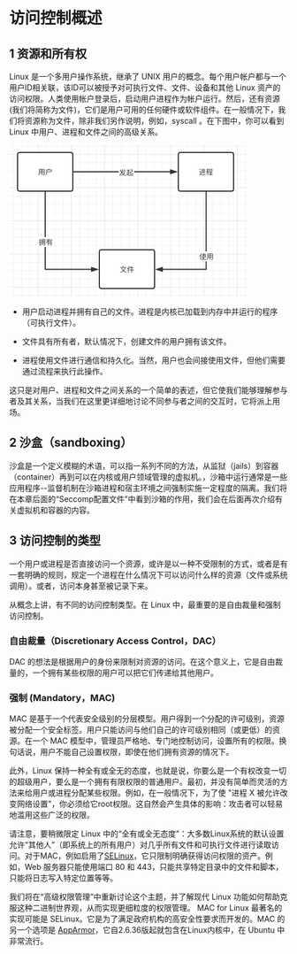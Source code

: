 # 访问控制概述

## 1 资源和所有权

Linux 是一个多用户操作系统，继承了 UNIX 用户的概念。每个用户帐户都与一个用户ID相关联，该ID可以被授予对可执行文件、文件、设备和其他 Linux 资产的访问权限。人类使用帐户登录后，启动用户进程作为帐户运行。然后，还有资源(我们将简称为文件)，它们是用户可用的任何硬件或软件组件。在一般情况下，我们将资源称为文件，除非我们另作说明，例如，syscall 。在下图中，你可以看到 Linux 中用户、进程和文件之间的高级关系。

![image-20220421003845288](../images//image-20220421003845288.png)

- 用户启动进程并拥有自己的文件。进程是内核已加载到内存中并运行的程序（可执行文件）。

- 文件具有所有者，默认情况下，创建文件的用户拥有该文件。

- 进程使用文件进行通信和持久化。当然，用户也会间接使用文件，但他们需要通过流程来执行此操作。

这只是对用户、进程和文件之间关系的一个简单的表述，但它使我们能够理解参与者及其关系，当我们在这里更详细地讨论不同参与者之间的交互时，它将派上用场。

## 2 沙盒（sandboxing）

沙盒是一个定义模糊的术语，可以指一系列不同的方法，从监狱（jails）到容器（container）再到可以在内核或用户领域管理的虚拟机。，沙箱中运行通常是一些应用程序--监督机制在沙箱进程和宿主环境之间强制实施一定程度的隔离。我们将在本章后面的“Seccomp配置文件”中看到沙箱的作用，我们会在后面再次介绍有关虚拟机和容器的内容。
## 3 访问控制的类型

一个用户或进程是否直接访问一个资源，或许是以一种不受限制的方式，或者是有一套明确的规则，规定一个进程在什么情况下可以访问什么样的资源（文件或系统调用）。或者，访问本身甚至被记录下来。

从概念上讲，有不同的访问控制类型。在 Linux 中，最重要的是自由裁量和强制访问控制。

### 自由裁量（Discretionary Access Control，DAC）

DAC 的想法是根据用户的身份来限制对资源的访问。在这个意义上，它是自由裁量的，一个拥有某些权限的用户可以把它们传递给其他用户。

### 强制 (Mandatory，MAC)

MAC 是基于一个代表安全级别的分层模型。用户得到一个分配的许可级别，资源被分配一个安全标签。用户只能访问与他们自己的许可级别相同（或更低）的资源。在一个 MAC 模型中，管理员严格地、专门地控制访问，设置所有的权限。换句话说，用户不能自己设置权限，即使在他们拥有资源的情况下。

此外，Linux 保持一种全有或全无的态度，也就是说，你要么是一个有权改变一切的超级用户，要么是一个拥有有限权限的普通用户。最初，并没有简单而灵活的方法来给用户或进程分配某些权限。例如，在一般情况下，为了使 "进程 X 被允许改变网络设置"，你必须给它root权限。这自然会产生具体的影响：攻击者可以轻易地滥用这些广泛的权限。 

请注意，要稍微限定 Linux 中的“全有或全无态度”：大多数Linux系统的默认设置允许“其他人”（即系统上的所有用户）对几乎所有文件和可执行文件进行读取访问。对于MAC，例如启用了[SELinux](https://selinuxproject.org/page/Main_Page)，它只限制明确获得访问权限的资产。例如，Web 服务器只能使用端口 80 和 443，只能共享特定目录中的文件和脚本，只能将日志写入特定位置等等。

我们将在“高级权限管理”中重新讨论这个主题，并了解现代 Linux 功能如何帮助克服这种二进制世界观，从而实现更细粒度的权限管理。
MAC for Linux 最著名的实现可能是 SELinux。它是为了满足政府机构的高安全性要求而开发的。MAC 的另一个选项是 [AppArmor](https://www.apparmor.net/)，它自2.6.36版起就包含在Linux内核中，在 Ubuntu 中非常流行。